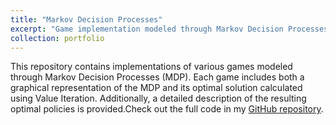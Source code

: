 ```yaml
---
title: "Markov Decision Processes"
excerpt: "Game implementation modeled through Markov Decision Processes."
collection: portfolio
---
```


This repository contains implementations of various games modeled through Markov Decision Processes (MDP). Each game includes both a graphical representation of the MDP and its optimal solution calculated using Value Iteration. Additionally, a detailed description of the resulting optimal policies is provided.Check out
the full code in my [GitHub repository](https://github.com/victosdur/SVRAI.git).
